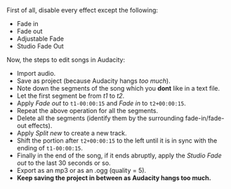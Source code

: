 First of all, disable every effect except the following:

 - Fade in
 - Fade out
 - Adjustable Fade
 - Studio Fade Out


Now, the steps to edit songs in Audacity:

 - Import audio.
 - Save as project (because Audacity hangs *too much*).
 - Note down the segments of the song which you **dont** like in a text file.
 - Let the first segment be from *t1* to *t2*.
 - Apply *Fade out* to `t1-00:00:15` and *Fade in* to `t2+00:00:15`.
 - Repeat the above operation for all the segments.
 - Delete all the segments (identify them by the surrounding fade-in/fade-out effects).
 - Apply *Split new* to create a new track.
 - Shift the portion after `t2+00:00:15` to the left until it is in sync with the ending of `t1-00:00:15`.
 - Finally in the end of the song, if it ends abruptly, apply the *Studio Fade out* to the last 30 seconds or so.
 - Export as an mp3 or as an .ogg (quality = 5).
 - **Keep saving the project in between as Audacity hangs too much.**
